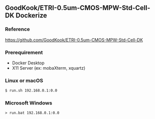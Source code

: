 ## GoodKook/ETRI-0.5um-CMOS-MPW-Std-Cell-DK Dockerize

### Reference

https://github.com/GoodKook/ETRI-0.5um-CMOS-MPW-Std-Cell-DK


### Prerequirement

* Docker Desktop
* X11 Server (ex: mobaXterm, xquartz)

### Linux or macOS

```sh
$ run.sh 192.168.0.1:0.0
```

### Microsoft Windows

```
> run.bat 192.168.0.1:0.0
```
